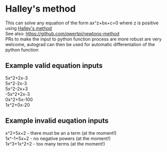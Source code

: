 # Halley's method
This can solve any equation of the form ax^z+bx+c=0 where z is positive using [Halley's method](https://en.wikipedia.org/wiki/Halley%27s_method)  
See also: https://github.com/qwertpi/newtons-method  
PRs to make the input to python function process are more robust are very welcome, autograd can then be used for automatic differentation of the python function
## Example valid equation inputs
5x^2+2x-3  
5x^2-2x-3  
5x^2-2x+3  
-5x^2+2x-3  
0x^2+5x-100  
1x^2+0x-20  
## Example invalid euqation inputs
x^2+5x+2 - there must be an a term (at the moment!)  
1x^-1+5x+2 - no negative powers (at the moment!)  
1x^3+1x^2+2 - too many terms (at the moment!)  


